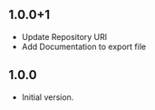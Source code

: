 ## 1.0.0+1

- Update Repository URl
- Add Documentation to export file

## 1.0.0

- Initial version.
